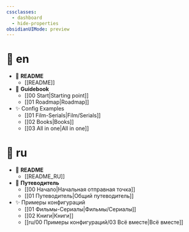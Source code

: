 ```yaml
---
cssclasses:
  - dashboard
  - hide-properties
obsidianUIMode: preview
---
```


# 🧠 en
- 📘 **README**
	- [[README]]
- 🧭 **Guidebook**
	- [[00 Start|Starting point]]
	- [[01 Roadmap|Roadmap]]
- ✨ Config Examples
	- [[01 Film-Serials|Film/Serials]]
	- [[02 Books|Books]]
	- [[03 All in one|All in one]]

# 🧠 ru
- 📘 **README**
	- [[README_RU]]
- 🧭 **Путеводитель**
	- [[00 Начало|Начальная отправная точка]]
	- [[01 Путеводитель|Общий путеводитель]]
- ✨ Примеры конфигураций
	- [[01 Фильмы-Сериалы|Фильмы/Сериалы]]
	- [[02 Книги|Книги]]
	- [[ru/00 Примеры конфигураций/03 Всё вместе|Всё вместе]]